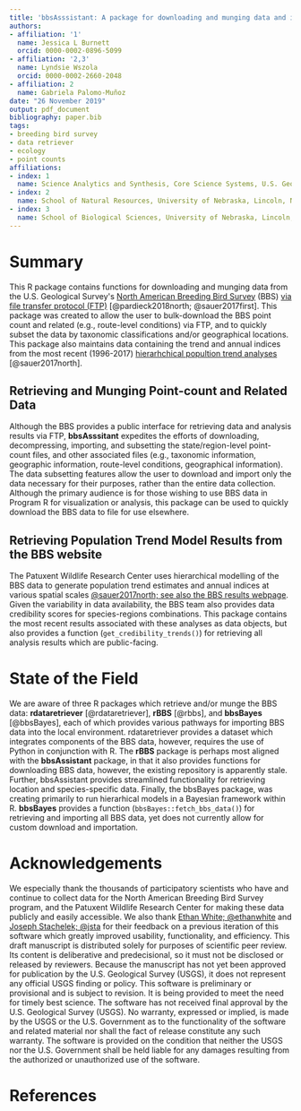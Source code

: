 ```yaml
---
title: 'bbsAsssistant: A package for downloading and munging data and information from the North American Breeding Bird Survey'
authors:
- affiliation: '1'
  name: Jessica L Burnett
  orcid: 0000-0002-0896-5099
- affiliation: '2,3'
  name: Lyndsie Wszola
  orcid: 0000-0002-2660-2048
- affiliation: 2
  name: Gabriela Palomo-Muñoz
date: "26 November 2019"
output: pdf_document
bibliography: paper.bib
tags:
- breeding bird survey
- data retriever
- ecology
- point counts
affiliations:
- index: 1
  name: Science Analytics and Synthesis, Core Science Systems, U.S. Geological Survey, Denver, Colorado, USA
- index: 2
  name: School of Natural Resources, University of Nebraska, Lincoln, Nebraska, USA
- index: 3
  name: School of Biological Sciences, University of Nebraska, Lincoln, Nebraska, USA
---
```


# Summary
This R package contains functions for downloading and munging data from the U.S. Geological Survey's [North American Breeding Bird Survey](https://www.pwrc.usgs.gov/bbs/) (BBS) [via file  transfer protocol (FTP)](https://www.pwrc.usgs.gov/BBS/RawData/) [@pardieck2018north; @sauer2017first]. This package was created to allow the user to bulk-download the BBS point count and related (e.g., route-level conditions) via FTP, and to quickly subset the data by taxonomic classifications and/or geographical locations. This package also maintains data containing the trend and annual indices from the most recent (1996-2017) [hierarhchical popultion trend analyses](https://www.mbr-pwrc.usgs.gov/bbs/) [@sauer2017north]. 

## Retrieving and Munging Point-count and Related Data
Although the BBS provides a public interface for retrieving data and analysis results via FTP, __bbsAsssitant__ expedites the efforts of downloading, decompressing, importing, and subsetting the state/region-level point-count files, and other associated files (e.g., taxonomic information, geographic information, route-level conditions, geographical information). The data subsetting features allow the user to download and import only the data necessary for their purposes, rather than the entire data collection. Although the primary audience is for those wishing to use BBS data in Program R for visualization or analysis, this package can be used to quickly download the BBS data to file for use elsewhere. 

## Retrieving Population Trend Model Results from the BBS website
The Patuxent Wildlife Research Center uses hierarchical modelling of the BBS data to generate population trend estimates and annual indices at various spatial scales [@sauer2017north; see also the BBS results webpage](https://www.mbr-pwrc.usgs.gov/). Given the variability in data availability, the BBS team also provides data credibility scores for species-regions combinations. This package contains the most recent results associated with these analyses as data objects, but also provides a function (`get_credibility_trends()`) for retrieving all analysis results which are public-facing. 

# State of the Field
We are aware of three R packages which retrieve and/or munge the BBS data: __rdataretriever__ [@rdataretriever], __rBBS__ [@rbbs], and __bbsBayes__ [@bbsBayes], each of which provides various pathways for importing BBS data into the local environment. rdataretriever provides a dataset which integrates components of the BBS data, however, requires the use of Python in conjunction with R. The __rBBS__ package is perhaps most aligned with the __bbsAssistant__ package, in that it also provides functions for downloading BBS data, however, the existing repository is apparently stale. Further, bbsAssistant provides streamlined functionality for retrieving location and species-specific data. Finally, the bbsBayes package, was creating primarily to run hierarhical models in a Bayesian framework within R. __bbsBayes__ provides a function (`bbsBayes::fetch_bbs_data()`) for retrieving and importing all BBS data, yet does not currently allow for custom download and importation. 
 
# Acknowledgements
We especially thank the thousands of participatory scientists who have and continue to collect data for the North American Breeding Bird Survey program, and the Patuxent Wildlife Research Center for making these data publicly and easily accessible.  We also thank [Ethan White; \@ethanwhite](https://github.com/ethanwhite) and [Joseph Stachelek; \@jsta](https://github.com/ethanwhite) for their feedback on a previous iteration of this software which greatly improved usability, functionality, and efficiency. This draft manuscript is distributed solely for purposes of scientific peer review. Its content is deliberative and predecisional, so it must not be disclosed or released by reviewers. Because the manuscript has not yet been approved for publication by the U.S. Geological Survey (USGS), it does not represent any official USGS finding or policy. This software is preliminary or provisional and is subject to revision. It is being provided to meet the need for timely best science. The software has not received final approval by the U.S. Geological Survey (USGS). No warranty, expressed or implied, is made by the USGS or the U.S. Government as to the functionality of the software and related material nor shall the fact of release constitute any such warranty. The software is provided on the condition that neither the USGS nor the U.S. Government shall be held liable for any damages resulting from the authorized or unauthorized use of the software.

# References
